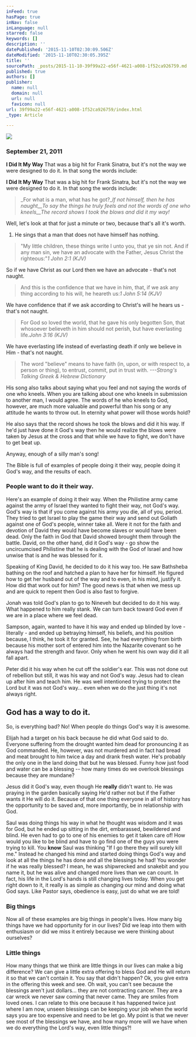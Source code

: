 ```yaml
---
inFeed: true
hasPage: true
inNav: false
inLanguage: null
starred: false
keywords: []
description: ''
datePublished: '2015-11-10T02:30:09.506Z'
dateModified: '2015-11-10T02:30:05.395Z'
title: ''
sourcePath: _posts/2015-11-10-39f99a22-e56f-4621-a008-1f52ca926759.md
published: true
authors: []
publisher:
  name: null
  domain: null
  url: null
  favicon: null
url: 39f99a22-e56f-4621-a008-1f52ca926759/index.html
_type: Article

---
```

![](https://the-grid-user-content.s3-us-west-2.amazonaws.com/f48b7565-d363-4dd6-b363-75f1c900e65b.jpg)

### September 21, 2011

**I Did It My Way**
That was a big hit for Frank Sinatra, but it's not the way we were designed to do it. In that song the words include: 

**I Did It My Way**
That was a big hit for Frank Sinatra, but it's not the way we were designed to do it. In that song the words include: 
> 
> _For what is a man, what has he got?__If not himself, then he has naught__To say the things he truly feels and not the words of one who kneels__The record shows I took the blows and did it my way!_

Well, let's look at that for just a minute or two, because that's all it's worth.

1. He sings that a man that does not have himself has nothing.

> "My little children, these things write I unto you, that ye sin not. And if any man sin, we have an advocate with the Father, Jesus Christ the righteous:"_1 John 2:1 (KJV)_

So if we have Christ as our Lord then we have an advocate - that's not naught.

> And this is the confidence that we have in him, that, if we ask any thing according to his will, he heareth us:_1 John 5:14 (KJV)_

We have confidence that if we ask according to Christ's will he hears us - that's not naught.

> For God so loved the world, that he gave his only begotten Son, that whosoever believeth in him should not perish, but have everlasting life._John 3:16 (KJV)_

We have everlasting life instead of everlasting death if only we believe in Him - that's not naught.

> The word "believe" means to have faith (in, upon, or with respect to, a person or thing), to entrust, commit, put in trust with. _---Strong's Talking Greek & Hebrew Dictionary_

His song also talks about saying what you feel and not saying the words of one who kneels. When you are talking about one who kneels in submission to another man, I would agree. The words of he who kneels to God, however, are much more valuable and powerful than his song or any attitude he wants to throw out. In eternity what power will those words hold?

He also says that the record shows he took the blows and did it his way. If he'd just have done it God's way then he would realize the blows were taken by Jesus at the cross and that while we have to fight, we don't have to get beat up.

Anyway, enough of a silly man's song!

The Bible is full of examples of people doing it their way, people doing it God's way, and the results of each.

### People want to do it their way.

Here's an example of doing it their way. When the Philistine army came against the army of Israel they wanted to fight their way, not God's way. God's way is that if you come against his army you die, all of you, period. They tried to get Israel to play the game their way and send out Goliath against one of God's people, winner take all. Were it not for the faith and devotion of David they would have become slaves or would have been dead. Only the faith in God that David showed brought them through the battle. David, on the other hand, did it God's way - go show the uncircumcised Philistine that he is dealing with the God of Israel and how unwise that is and he was blessed for it.

Speaking of King David, he decided to do it his way too. He saw Bathsheba bathing on the roof and hatched a plan to have her for himself. He figured how to get her husband out of the way and to even, in his mind, justify it. How did that work out for him? The good news is that when we mess up and are quick to repent then God is also fast to forgive.

Jonah was told God's plan to go to Nineveh but decided to do it his way. What happened to him really stank. We can turn back toward God even if we are in a place where we feel dead.

Sampson, again, wanted to have it his way and ended up blinded by love - literally - and ended up betraying himself, his beliefs, and his position because, I think, he took it for granted. See, he had everything from birth because his mother sort of entered him into the Nazarite covenant so he always had the strength and favor. Only when he went his own way did it all fall apart.

Peter did it his way when he cut off the soldier's ear. This was not done out of rebellion but still, it was his way and not God's way. Jesus had to clean up after him and teach him. He was well intentioned trying to protect the Lord but it was not God's way... even when we do the just thing it's not always right.

## God has a way to do it.

So, is everything bad? No! When people do things God's way it is awesome. 

Elijah had a target on his back because he did what God said to do. Everyone suffering from the drought wanted him dead for pronouncing it as God commanded. He, however, was not murdered and in fact had bread and meat brought to him twice a day and drank fresh water. He's probably the only one in the land doing that but he was blessed. Funny how just food and water can be a blessing -- how many times do we overlook blessings because they are mundane? 

Jesus did it God's way, even though He **really** didn't want to. He was praying in the garden basically saying He'd rather not but if the Father wants it He will do it. Because of that one thing everyone in all of history has the opportunity to be saved and, more importantly, be in relationship with God.

Saul was doing things his way in what he thought was wisdom and it was for God, but he ended up sitting in the dirt, embarassed, bewildered and blind. He even had to go to one of his enemies to get it taken care of! How would you like to be blind and have to go find one of the guys you were trying to kill. You **know** Saul was thinking "If I go there they will surely kill me." Instead he changed his mind and started doing things God's way and look at all the things he has done and all the blessings he had! You wonder if he was really blessed? I mean, he was shipwrecked and snakebit and you name it, but he was alive and changed more lives than we can count. In fact, his life in the Lord's hands is still changing lives today. When you get right down to it, it really is as simple as changing our mind and doing what God says. Like Pastor says, obedience is easy, just do what we are told!

### Big things

Now all of these examples are big things in people's lives. How many big things have we had opportunity for in our lives? Did we leap into them with enthusiasm or did we miss it entirely because we were thinking about ourselves?

### Little things

How many things that we think are little things in our lives can make a big difference? We can give a little extra offering to bless God and He will return it so that we can't contain it. You say that didn't happen? Ok, you give extra in the offering this week and see. Oh wait, you can't see because the blessings aren't just dollars... they are not contracting cancer. They are a car wreck we never saw coming that never came. They are smiles from loved ones. I can relate to this one because it has happened twice just where I am now, unseen blessings can be keeping your job when the world says you are too expensive and need to be let go. My point is that we never see most of the blessings we have, and how many more will we have when we do everything the Lord's way, even little things?!